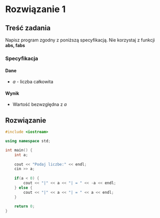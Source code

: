 # Rozwiązanie 1

## Treść zadania

Napisz program zgodny z poniższą specyfikacją. Nie korzystaj z funkcji **abs, fabs**

### Specyfikacja

#### Dane

* $a$ - liczba całkowita

#### Wynik

* Wartość bezwzględna z $a$

## Rozwiązanie

```cpp
#include <iostream>

using namespace std;

int main() {
    int a;
    
    cout << "Podaj liczbe:" << endl;
    cin >> a;
    
    if(a < 0) {
        cout << "|" << a << "| = " << -a << endl;
    } else {
        cout << "|" << a << "| = " << a << endl;
    }
    
    return 0;
}
```
